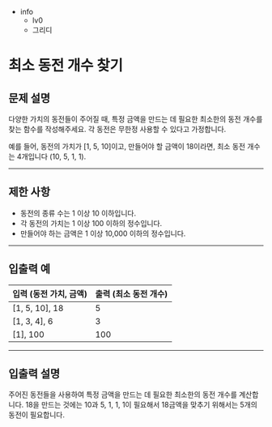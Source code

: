 - info
    - lv0
    - 그리디

# 최소 동전 개수 찾기
## 문제 설명
다양한 가치의 동전들이 주어질 때, 특정 금액을 만드는 데 필요한 최소한의 동전 개수를 찾는 함수를 작성해주세요. 각 동전은 무한정 사용할 수 있다고 가정합니다.

예를 들어, 동전의 가치가 [1, 5, 10]이고, 만들어야 할 금액이 18이라면, 최소 동전 개수는 4개입니다 (10, 5, 1, 1).

---

## 제한 사항

- 동전의 종류 수는 1 이상 10 이하입니다.
- 각 동전의 가치는 1 이상 100 이하의 정수입니다.
- 만들어야 하는 금액은 1 이상 10,000 이하의 정수입니다.

---

## 입출력 예

|   입력 (동전 가치, 금액)   | 출력 (최소 동전 개수) |
| ------------------------ | ------------------- |
| [1, 5, 10], 18           | 5                   |
| [1, 3, 4], 6             | 3                   |
| [1], 100                 | 100                 |

---

## 입출력 설명
주어진 동전들을 사용하여 특정 금액을 만드는 데 필요한 최소한의 동전 개수를 계산합니다. 18을 만드는 것에는 10과 5, 1, 1, 1이 필요해서 18금액을 맞추기 위해서는 5개의 동전이 필요합니다.
